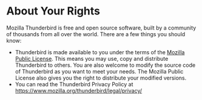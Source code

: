 # About Your Rights

Mozilla Thunderbird is free and open source software, built by a community of thousands from all over the world. There are a few things you should know:

* Thunderbird is made available to you under the terms of the [Mozilla Public License](https://www.mozilla.org/MPL/). This means you may use, copy and distribute Thunderbird to others. You are also welcome to modify the source code of Thunderbird as you want to meet your needs. The Mozilla Public License also gives you the right to distribute your modified versions.
* You can read the Thunderbird Privacy Policy at https://www.mozilla.org/thunderbird/legal/privacy/
